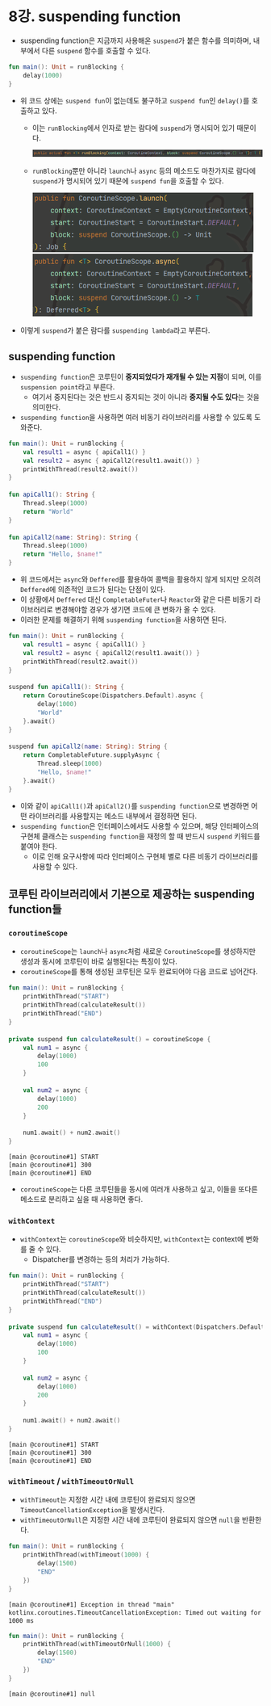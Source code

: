 # 8강. suspending function
- suspending function은 지금까지 사용해온 `suspend`가 붙은 함수를 의미하며, 내부에서 다른 `suspend` 함수를 호출할 수 있다.
```kotlin
fun main(): Unit = runBlocking {
    delay(1000)
}
```
- 위 코드 상에는 `suspend fun`이 없는데도 불구하고 `suspend fun`인 `delay()`를 호출하고 있다.
  - 이는 `runBlocking`에서 인자로 받는 람다에 `suspend`가 명시되어 있기 때문이다.
    
    ![img1.png](img1.png)
  - `runBlocking`뿐만 아니라 `launch`나 `async` 등의 메소드도 마찬가지로 람다에 `suspend`가 명시되어 있기 때문에 `suspend fun`을 호출할 수 있다.
    
    ![img2.png](img2.png)
    ![img3.png](img3.png)
- 이렇게 `suspend`가 붙은 람다를 `suspending lambda`라고 부른다.
## suspending function
- `suspending function`은 코루틴이 **중지되었다가 재개될 수 있는 지점**이 되며, 이를 `suspension point`라고 부른다.
  - 여기서 중지된다는 것은 반드시 중지되는 것이 아니라 **중지될 수도 있다**는 것을 의미한다.
- `suspending function`을 사용하면 여러 비동기 라이브러리를 사용할 수 있도록 도와준다.
```kotlin
fun main(): Unit = runBlocking {
    val result1 = async { apiCall1() }
    val result2 = async { apiCall2(result1.await()) }
    printWithThread(result2.await())
}

fun apiCall1(): String {
    Thread.sleep(1000)
    return "World"
}

fun apiCall2(name: String): String {
    Thread.sleep(1000)
    return "Hello, $name!"
}
```
- 위 코드에서는 `async`와 `Deffered`를 활용하여 콜백을 활용하지 않게 되지만 오히려 `Deffered`에 의존적인 코드가 된다는 단점이 있다.
- 이 상황에서 `Deffered` 대신 `CompletableFuter`나 `Reactor`와 같은 다른 비동기 라이브러리로 변경해야할 경우가 생기면 코드에 큰 변화가 올 수 있다.
- 이러한 문제를 해결하기 위해 `suspending function`을 사용하면 된다.
```kotlin
fun main(): Unit = runBlocking {
    val result1 = async { apiCall1() }
    val result2 = async { apiCall2(result1.await()) }
    printWithThread(result2.await())
}

suspend fun apiCall1(): String {
    return CoroutineScope(Dispatchers.Default).async {
        delay(1000)
        "World"
    }.await()
}

suspend fun apiCall2(name: String): String {
    return CompletableFuture.supplyAsync {
        Thread.sleep(1000)
        "Hello, $name!"
    }.await()
}
```
- 이와 같이 `apiCall1()`과 `apiCall2()`를 `suspending function`으로 변경하면 어떤 라이브러리를 사용할지는 메소드 내부에서 결정하면 된다.
- `suspending function`은 인터페이스에서도 사용할 수 있으며, 해당 인터페이스의 구현체 클래스는 `suspending function`을 재정의 할 때 반드시 `suspend` 키워드를 붙여야 한다.
  - 이로 인해 요구사항에 따라 인터페이스 구현체 별로 다른 비동기 라이브러리를 사용할 수 있다.
## 코루틴 라이브러리에서 기본으로 제공하는 suspending function들
### `coroutineScope`
- `coroutineScope`는 `launch`나 `async`처럼 새로운 `CoroutineScope`를 생성하지만 생성과 동시에 코루틴이 바로 실행된다는 특징이 있다.
- `coroutineScope`를 통해 생성된 코루틴은 모두 완료되어야 다음 코드로 넘어간다.
```kotlin
fun main(): Unit = runBlocking {
    printWithThread("START")
    printWithThread(calculateResult())
    printWithThread("END")
}

private suspend fun calculateResult() = coroutineScope {
    val num1 = async {
        delay(1000)
        100
    }

    val num2 = async {
        delay(1000)
        200
    }

    num1.await() + num2.await()
}
```
```
[main @coroutine#1] START
[main @coroutine#1] 300
[main @coroutine#1] END
```
- `coroutineScope`는 다른 코루틴들을 동시에 여러개 사용하고 싶고, 이들을 또다른 메소드로 분리하고 싶을 때 사용하면 좋다.
### `withContext`
- `withContext`는 `coroutineScope`와 비슷하지만, `withContext`는 context에 변화를 줄 수 있다.
  - Dispatcher를 변경하는 등의 처리가 가능하다.
```kotlin
fun main(): Unit = runBlocking {
    printWithThread("START")
    printWithThread(calculateResult())
    printWithThread("END")
}

private suspend fun calculateResult() = withContext(Dispatchers.Default) {
    val num1 = async {
        delay(1000)
        100
    }

    val num2 = async {
        delay(1000)
        200
    }

    num1.await() + num2.await()
}
```
```
[main @coroutine#1] START
[main @coroutine#1] 300
[main @coroutine#1] END
```
### `withTimeout` / `withTimeoutOrNull`
- `withTimeout`는 지정한 시간 내에 코루틴이 완료되지 않으면 `TimeoutCancellationException`을 발생시킨다.
- `withTimeoutOrNull`은 지정한 시간 내에 코루틴이 완료되지 않으면 `null`을 반환한다.
```kotlin
fun main(): Unit = runBlocking {
    printWithThread(withTimeout(1000) {
        delay(1500)
        "END"
    })
}
```
```
[main @coroutine#1] Exception in thread "main" kotlinx.coroutines.TimeoutCancellationException: Timed out waiting for 1000 ms
```
```kotlin
fun main(): Unit = runBlocking {
    printWithThread(withTimeoutOrNull(1000) {
        delay(1500)
        "END"
    })
}
```
```
[main @coroutine#1] null
```